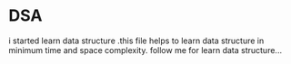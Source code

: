 # DSA
i started learn data structure .this file helps to learn data structure in minimum time and space complexity.  follow me for learn data structure...
